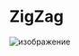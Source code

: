 # ZigZag
![изображение](https://github.com/lfybbk10/ZigZag/assets/63192458/f8a73795-2bd2-4de5-a9c4-3f38ba2e0492)
